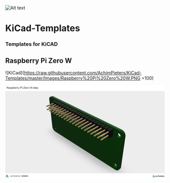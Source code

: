 ![Alt text](https://www.studiopieters.nl/wp-content/uploads/2018/12/StudioPieters_Logo_2019_Small-1-e1546242858628.png) 
# KiCad-Templates
### Templates for KiCAD

## Raspberry Pi Zero W



![KiCad](https://raw.githubusercontent.com/AchimPieters/KiCad-Templates/master/Images/Raspberry%20Pi%20Zero%20W.PNG =100) 
        
        
![Step](https://raw.githubusercontent.com/AchimPieters/KiCad-Templates/master/Images/Raspberry%20Pi%20Zero%20W.step.png) 
      
      
